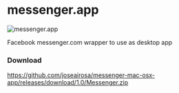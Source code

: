# messenger.app

![messenger.app](http://oi62.tinypic.com/zldctz.jpg)

Facebook messenger.com wrapper to use as desktop app

### Download

https://github.com/joseairosa/messenger-mac-osx-app/releases/download/1.0/Messenger.zip
